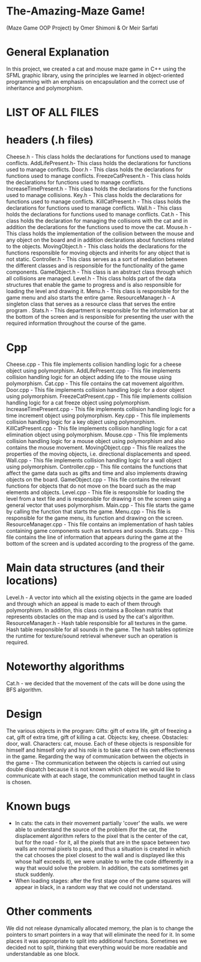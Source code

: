 # The-Amazing-Maze Game!
(Maze Game OOP Project)
by Omer Shimoni & Or Meir Sarfati

# General Explanation
In this project, we created a cat and mouse maze game in C++ using the SFML graphic library, using the principles we learned in object-oriented programming with an emphasis on encapsulation and the correct use of inheritance and polymorphism.

# LIST OF ALL FILES

# headers (.h files)
Cheese.h - This class holds the declarations for functions used to manage conflicts. 
AddLifePresent.h- This class holds the declarations for functions used to manage conflicts.
Door.h - This class holds the declarations for functions used to manage conflicts.
FreezeCatPresent.h - This class holds the declarations for functions used to manage conflicts. 
IncreaseTimePresent.h - This class holds the declarations for the functions used to manage collisions.
Key.h - This class holds the declarations for functions used to manage conflicts. 
KillCatPresent.h - This class holds the declarations for functions used to manage conflicts. 
Wall.h - This class holds the declarations for functions used to manage conflicts. 
Cat.h - This class holds the declaration for managing the collisions with the cat and in addition the declarations for the functions used to move the cat.
Mouse.h - This class holds the implementation of the collision between the mouse and any object on the board and in addition declarations about functions related to the objects.
MovingObject.h - This class holds the declarations for the functions responsible for moving objects and inherits for any object that is not static.
Controller.h - This class serves as a sort of mediation between the different classes and is responsible for the functionality of the game components.
GameObject.h - This class is an abstract class through which all collisions are managed. 
Level.h - This class holds part of the data structures that enable the game to progress and is also responsible for loading the level and drawing it. 
Menu.h - This class is responsible for the game menu and also starts the entire game.
ResourceManager.h - A singleton class that serves as a resource class that serves the entire program .
Stats.h - This department is responsible for the information bar at the bottom of the screen and is responsible for presenting the user with the required information throughout the course of the game. 

# Cpp
Cheese.cpp - This file implements collision handling logic for a cheese object using polymorphism. 
AddLifePresent.cpp - This file implements collision handling logic for an object adding life to the mouse using polymorphism. 
Cat.cpp - This file contains the cat movement algorithm.
Door.cpp - This file implements collision handling logic for a door object using polymorphism. 
FreezeCatPresent.cpp - This file implements collision handling logic for a cat freeze object using polymorphism. 
IncreaseTimePresent.cpp - This file implements collision handling logic for a time increment object using polymorphism. 
Key.cpp - This file implements collision handling logic for a key object using polymorphism. 
KillCatPresent.cpp - This file implements collision handling logic for a cat elimination object using polymorphism. 
Mouse.cpp - This file implements collision handling logic for a mouse object using polymorphism and also contains the mouse movement.
MovingObject.cpp - This file realizes the properties of the moving objects, i.e. directional displacements and speed.
Wall.cpp - This file implements collision handling logic for a wall object using polymorphism. 
Controller.cpp - This file contains the functions that affect the game data such as gifts and time and also implements drawing objects on the board.
GameObject.cpp - This file contains the relevant functions for objects that do not move on the board such as the map elements and objects. 
Level.cpp - This file is responsible for loading the level from a text file and is responsible for drawing it on the screen using a general vector that uses polymorphism.
Main.cpp - This file starts the game by calling the function that starts the game.
Menu.cpp - This file is responsible for the game menu, its function and drawing on the screen.
ResourceManager.cpp - This file contains an implementation of hash tables containing game components such as textures and sounds.
Stats.cpp - This file contains the line of information that appears during the game at the bottom of the screen and is updated according to the progress of the game.


# Main data structures (and their locations)
Level.h -
A vector into which all the existing objects in the game are loaded and through which an appeal is made to each of them through polymorphism.
In addition, this class contains a Boolean matrix that represents obstacles on the map and is used by the cat's algorithm.
ResourceManager.h -
Hash table responsible for all textures in the game.
Hash table responsible for all sounds in the game.
The hash tables optimize the runtime for texture/sound retrieval whenever such an operation is required.

# Noteworthy algorithms
Cat.h - we decided that the movement of the cats will be done using the BFS algorithm.
# Design
The various objects in the program:
Gifts: gift of extra life, gift of freezing a cat, gift of extra time, gift of killing a cat.
Objects: key, cheese.
Obstacles: door, wall.
Characters: cat, mouse.
Each of these objects is responsible for himself and himself only and his role is to take care of his own effectiveness in the game.
Regarding the way of communication between the objects in the game -
The communication between the objects is carried out using double dispatch because it is not known which object we would like to communicate with at each stage, the communication method taught in class is chosen.

# Known bugs
- In cats: the cats in their movement partially 'cover' the walls. we were able to understand the source of the problem (for the cat, the displacement algorithm refers to the pixel that is the center of the cat, but for the road - for it, all the pixels that are in the space between two walls are normal pixels to pass, and thus a situation is created in which the cat chooses the pixel closest to the wall and is displayed like this whose half exceeds it), we were unable to write the code differently in a way that would solve the problem.
In addition, the cats sometimes get stuck suddenly.
- When loading stages: after the first stage one of the game squares will appear in black, in a random way that we could not understand.

# Other comments
We did not release dynamically allocated memory, the plan is to change the pointers to smart pointers in a way that will eliminate the need for it.
In some places it was appropriate to split into additional functions. Sometimes we decided not to split, thinking that everything would be more readable and understandable as one block.

